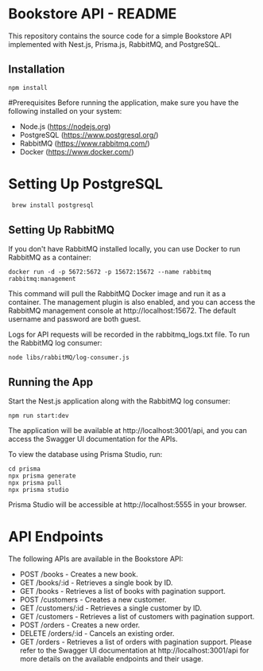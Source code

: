 # Bookstore API - README

This repository contains the source code for a simple Bookstore API implemented with Nest.js, Prisma.js, RabbitMQ, and PostgreSQL.

## Installation

``
npm install
``

#Prerequisites
Before running the application, make sure you have the following installed on your system:

- Node.js (https://nodejs.org)
- PostgreSQL (https://www.postgresql.org/)
- RabbitMQ (https://www.rabbitmq.com/)
- Docker (https://www.docker.com/)

# Setting Up PostgreSQL
```bash
 brew install postgresql
```

## Setting Up RabbitMQ
If you don't have RabbitMQ installed locally, you can use Docker to run RabbitMQ as a container:

``
docker run -d -p 5672:5672 -p 15672:15672 --name rabbitmq rabbitmq:management
``

This command will pull the RabbitMQ Docker image and run it as a container. The management plugin is also enabled, and you can access the RabbitMQ management console at http://localhost:15672. The default username and password are both guest.

Logs for API requests will be recorded in the rabbitmq_logs.txt file. To run the RabbitMQ log consumer:
```
node libs/rabbitMQ/log-consumer.js
```

## Running the App
Start the Nest.js application along with the RabbitMQ log consumer:

```
npm run start:dev
```

The application will be available at http://localhost:3001/api, and you can access the Swagger UI documentation for the APIs.

To view the database using Prisma Studio, run:
```
cd prisma
npx prisma generate
npx prisma pull
npx prisma studio
```
Prisma Studio will be accessible at http://localhost:5555 in your browser.

# API Endpoints
The following APIs are available in the Bookstore API:

- POST /books - Creates a new book.
- GET /books/:id - Retrieves a single book by ID.
- GET /books - Retrieves a list of books with pagination support.
- POST /customers - Creates a new customer.
- GET /customers/:id - Retrieves a single customer by ID.
- GET /customers - Retrieves a list of customers with pagination support.
- POST /orders - Creates a new order.
- DELETE /orders/:id - Cancels an existing order.
- GET /orders - Retrieves a list of orders with pagination support.
Please refer to the Swagger UI documentation at http://localhost:3001/api for more details on the available endpoints and their usage.
